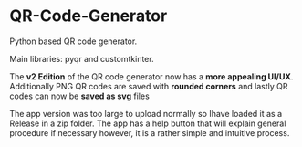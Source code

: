 # QR-Code-Generator

Python based QR code generator. 

Main libraries: pyqr and customtkinter.


The **v2 Edition** of the QR code generator now has a **more appealing UI/UX**. Additionally PNG QR codes are saved with **rounded corners** and lastly QR codes can now be **saved as svg** files


The app version was too large to upload normally so Ihave loaded it as a Release in a zip folder. 
The app has a help button that will explain general procedure if necessary however, it is a rather simple and intuitive process.
